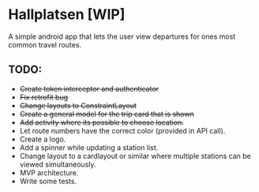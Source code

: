 # Hallplatsen [WIP]

A simple android app that lets the user view departures for ones most common travel routes.

## TODO:
- ~~Create token interceptor and authenticator~~
- ~~Fix retrofit bug~~
- ~~Change layouts to ConstraintLayout~~
- ~~Create a general model for the trip card that is shown~~
- ~~Add activity where its possible to choose location.~~
- Let route numbers have the correct color (provided in API call).
- Create a logo.
- Add a spinner while updating a station list.
- Change layout to a cardlayout or similar where multiple stations can be viewed simultaneously.
- MVP architecture.
- Write some tests.
